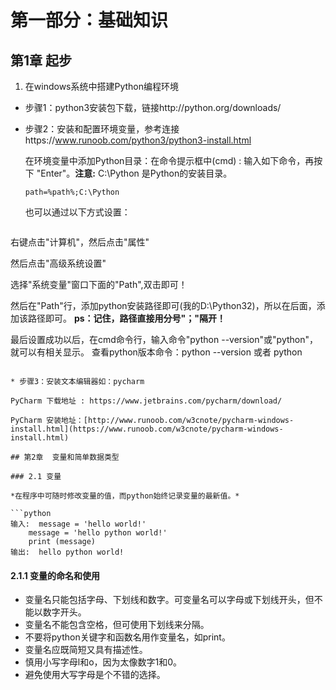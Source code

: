 # 第一部分：基础知识

## 第1章  起步
1. 在windows系统中搭建Python编程环境

* 步骤1：python3安装包下载，链接http://python.org/downloads/

* 步骤2：安装和配置环境变量，参考连接https://www.runoob.com/python3/python3-install.html

  在环境变量中添加Python目录：在命令提示框中(cmd) : 输入如下命令，再按下 "Enter"。**注意:** C:\Python 是Python的安装目录。

  ``` 
  path=%path%;C:\Python 
  ```

  也可以通过以下方式设置：

  ``` 
右键点击"计算机"，然后点击"属性"
  
  然后点击"高级系统设置"
  
  选择"系统变量"窗口下面的"Path",双击即可！
  
  然后在"Path"行，添加python安装路径即可(我的D:\Python32)，所以在后面，添加该路径即可。 **ps：记住，路径直接用分号"；"隔开！**
  
  最后设置成功以后，在cmd命令行，输入命令"python --version"或"python"，就可以有相关显示。 查看python版本命令：python --version 或者 python
  ```
  
* 步骤3：安装文本编辑器如：pycharm

  PyCharm 下载地址 : https://www.jetbrains.com/pycharm/download/

  PyCharm 安装地址：[http://www.runoob.com/w3cnote/pycharm-windows-install.html](https://www.runoob.com/w3cnote/pycharm-windows-install.html)

## 第2章  变量和简单数据类型

### 2.1 变量

*在程序中可随时修改变量的值，而python始终记录变量的最新值。*

```python
输入:  message = 'hello world!'
	  message = 'hello python world!'
	  print (message)
输出:  hello python world!
```

#### 2.1.1 变量的命名和使用

* 变量名只能包括字母、下划线和数字。可变量名可以字母或下划线开头，但不能以数字开头。
* 变量名不能包含空格，但可使用下划线来分隔。
* 不要将python关键字和函数名用作变量名，如print。
* 变量名应既简短又具有描述性。
* 慎用小写字母l和o，因为太像数字1和0。
* 避免使用大写字母是个不错的选择。






